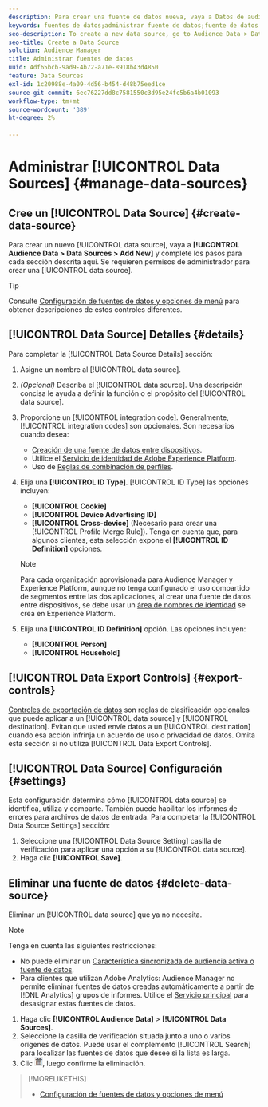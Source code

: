 ```yaml
---
description: Para crear una fuente de datos nueva, vaya a Datos de audiencia > Fuentes de datos > Añadir nuevo y complete los pasos para cada sección que se describe aquí. Se requieren permisos de administrador para crear una fuente de datos.
keywords: fuentes de datos;administrar fuente de datos;fuente de datos de audience manager
seo-description: To create a new data source, go to Audience Data > Data Sources > Add New and complete the steps for each section described here. Administrator permissions are required to create a data source.
seo-title: Create a Data Source
solution: Audience Manager
title: Administrar fuentes de datos
uuid: 4df65bcb-9ad9-4b72-a71e-8918b43d4850
feature: Data Sources
exl-id: 1c20988e-4a09-4d56-b454-d48b75eed1ce
source-git-commit: 6ec76227dd8c7581550c3d95e24fc5b6a4b01093
workflow-type: tm+mt
source-wordcount: '389'
ht-degree: 2%

---
```


# Administrar [!UICONTROL Data Sources] {#manage-data-sources}

## Cree un [!UICONTROL Data Source] {#create-data-source}

Para crear un nuevo [!UICONTROL data source], vaya a **[!UICONTROL Audience Data > Data Sources > Add New]** y complete los pasos para cada sección descrita aquí. Se requieren permisos de administrador para crear una [!UICONTROL data source].

<!-- create-datasource.xml -->

>[!TIP]
>
>Consulte [Configuración de fuentes de datos y opciones de menú](../features/datasources-list-and-settings.md#settings-menu-options) para obtener descripciones de estos controles diferentes.

## [!UICONTROL Data Source] Detalles {#details}

Para completar la [!UICONTROL Data Source Details] sección:

1. Asigne un nombre al [!UICONTROL data source].
1. *(Opcional)* Describa el [!UICONTROL data source]. Una descripción concisa le ayuda a definir la función o el propósito del [!UICONTROL data source].
1. Proporcione un [!UICONTROL integration code]. Generalmente, [!UICONTROL integration codes] son opcionales. Son necesarios cuando desea:

   * [Creación de una fuente de datos entre dispositivos](../features/profile-merge-rules/merge-rules-start.md#create-data-source).
   * Utilice el [Servicio de identidad de Adobe Experience Platform](https://experienceleague.adobe.com/docs/id-service/using/home.html).
   * Uso de [Reglas de combinación de perfiles](../features/profile-merge-rules/merge-rules-start.md).

1. Elija una **[!UICONTROL ID Type]**. [!UICONTROL ID Type] las opciones incluyen:

   * **[!UICONTROL Cookie]**
   * **[!UICONTROL Device Advertising ID]**
   * **[!UICONTROL Cross-device]** (Necesario para crear una [!UICONTROL Profile Merge Rule]). Tenga en cuenta que, para algunos clientes, esta selección expone el **[!UICONTROL ID Definition]** opciones.

   >[!NOTE]
   >
   >Para cada organización aprovisionada para Audience Manager y Experience Platform, aunque no tenga configurado el uso compartido de segmentos entre las dos aplicaciones, al crear una fuente de datos entre dispositivos, se debe usar un [área de nombres de identidad](https://experienceleague.adobe.com/docs/experience-platform/identity/namespaces.html#manage-namespaces) se crea en Experience Platform.

1. Elija una **[!UICONTROL ID Definition]** opción. Las opciones incluyen:

   * **[!UICONTROL Person]**
   * **[!UICONTROL Household]**

## [!UICONTROL Data Export Controls] {#export-controls}

[Controles de exportación de datos](../features/data-export-controls.md) son reglas de clasificación opcionales que puede aplicar a un [!UICONTROL data source] y [!UICONTROL destination]. Evitan que usted envíe datos a un [!UICONTROL destination] cuando esa acción infrinja un acuerdo de uso o privacidad de datos. Omita esta sección si no utiliza [!UICONTROL Data Export Controls].

## [!UICONTROL Data Source] Configuración {#settings}

Esta configuración determina cómo [!UICONTROL data source] se identifica, utiliza y comparte. También puede habilitar los informes de errores para archivos de datos de entrada. Para completar la [!UICONTROL Data Source Settings] sección:

1. Seleccione una [!UICONTROL Data Source Setting] casilla de verificación para aplicar una opción a su [!UICONTROL data source].
2. Haga clic **[!UICONTROL Save]**.

## Eliminar una fuente de datos {#delete-data-source}

<!-- t_datasource_delete.xml -->

Eliminar un [!UICONTROL data source] que ya no necesita.

>[!NOTE]
>
>Tenga en cuenta las siguientes restricciones:
>
>* No puede eliminar un [Característica sincronizada de audiencia activa o fuente de datos](../features/traits/client-activity-synced-audience-traits.md).
>* Para clientes que utilizan Adobe Analytics: Audience Manager no permite eliminar fuentes de datos creadas automáticamente a partir de [!DNL Analytics] grupos de informes. Utilice el [Servicio principal](https://experienceleague.adobe.com/docs/core-services/interface/about-core-services/core-services-landing.html) para desasignar estas fuentes de datos.


1. Haga clic **[!UICONTROL Audience Data]** > **[!UICONTROL Data Sources]**.
1. Seleccione la casilla de verificación situada junto a uno o varios orígenes de datos.
Puede usar el complemento [!UICONTROL Search] para localizar las fuentes de datos que desee si la lista es larga.
1. Clic  ![](assets/icon_trash.png), luego confirme la eliminación.


>[!MORELIKETHIS]
>
>* [Configuración de fuentes de datos y opciones de menú](../features/datasources-list-and-settings.md#settings-menu-options)

